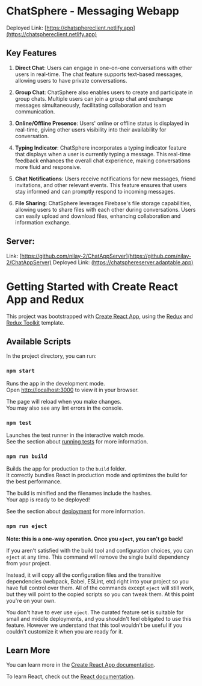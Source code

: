 # ChatSphere - Messaging Webapp

Deployed Link: [https://chatsphereclient.netlify.app](https://chatsphereclient.netlify.app)

## Key Features

1. **Direct Chat**: Users can engage in one-on-one conversations with other users in real-time. The chat feature supports text-based messages, allowing users to have private conversations.

2. **Group Chat**: ChatSphere also enables users to create and participate in group chats. Multiple users can join a group chat and exchange messages simultaneously, facilitating collaboration and team communication.

3. **Online/Offline Presence**: Users' online or offline status is displayed in real-time, giving other users visibility into their availability for conversation.

4. **Typing Indicator**: ChatSphere incorporates a typing indicator feature that displays when a user is currently typing a message. This real-time feedback enhances the overall chat experience, making conversations more fluid and responsive.

5. **Chat Notifications**: Users receive notifications for new messages, friend invitations, and other relevant events. This feature ensures that users stay informed and can promptly respond to incoming messages.

6. **File Sharing**: ChatSphere leverages Firebase's file storage capabilities, allowing users to share files with each other during conversations. Users can easily upload and download files, enhancing collaboration and information exchange.

## Server:
Link: [https://github.com/nilay-2/ChatAppServer](https://github.com/nilay-2/ChatAppServer)
Deployed Link: [(https://chatsphereserver.adaptable.app)](https://chatsphereserver.adaptable.app/)
# Getting Started with Create React App and Redux

This project was bootstrapped with [Create React App](https://github.com/facebook/create-react-app), using the [Redux](https://redux.js.org/) and [Redux Toolkit](https://redux-toolkit.js.org/) template.

## Available Scripts

In the project directory, you can run:

### `npm start`

Runs the app in the development mode.\
Open [http://localhost:3000](http://localhost:3000) to view it in your browser.

The page will reload when you make changes.\
You may also see any lint errors in the console.

### `npm test`

Launches the test runner in the interactive watch mode.\
See the section about [running tests](https://facebook.github.io/create-react-app/docs/running-tests) for more information.

### `npm run build`

Builds the app for production to the `build` folder.\
It correctly bundles React in production mode and optimizes the build for the best performance.

The build is minified and the filenames include the hashes.\
Your app is ready to be deployed!

See the section about [deployment](https://facebook.github.io/create-react-app/docs/deployment) for more information.

### `npm run eject`

**Note: this is a one-way operation. Once you `eject`, you can't go back!**

If you aren't satisfied with the build tool and configuration choices, you can `eject` at any time. This command will remove the single build dependency from your project.

Instead, it will copy all the configuration files and the transitive dependencies (webpack, Babel, ESLint, etc) right into your project so you have full control over them. All of the commands except `eject` will still work, but they will point to the copied scripts so you can tweak them. At this point you're on your own.

You don't have to ever use `eject`. The curated feature set is suitable for small and middle deployments, and you shouldn't feel obligated to use this feature. However we understand that this tool wouldn't be useful if you couldn't customize it when you are ready for it.

## Learn More

You can learn more in the [Create React App documentation](https://facebook.github.io/create-react-app/docs/getting-started).

To learn React, check out the [React documentation](https://reactjs.org/).
